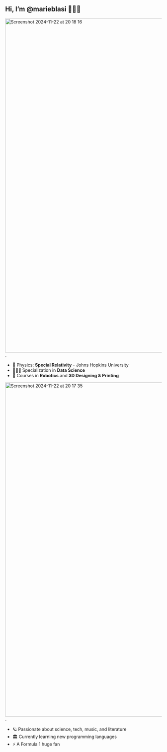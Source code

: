 Hi, I’m @marieblasi 👩🏻‍🚀
---
<img width="1074" alt="Screenshot 2024-11-22 at 20 18 16" src="https://github.com/user-attachments/assets/c82d80e1-da29-4aa3-a1ac-bf99e4a3ec23">
.

- 🔭 Physics: **Special Relativity** - Johns Hopkins University
- 👩🏼‍💻 Specialization in **Data Science**
- 🦾 Courses in **Robotics** and **3D Designing & Printing**

<img width="1074" alt="Screenshot 2024-11-22 at 20 17 35" src="https://github.com/user-attachments/assets/ed8ceed9-e956-49ab-ba93-62a9eb3ca88e">
.

- 🪐 Passionate about science, tech, music, and literature
- 🏛️ Currently learning new programming languages
- ⚡ A Formula 1 huge fan

